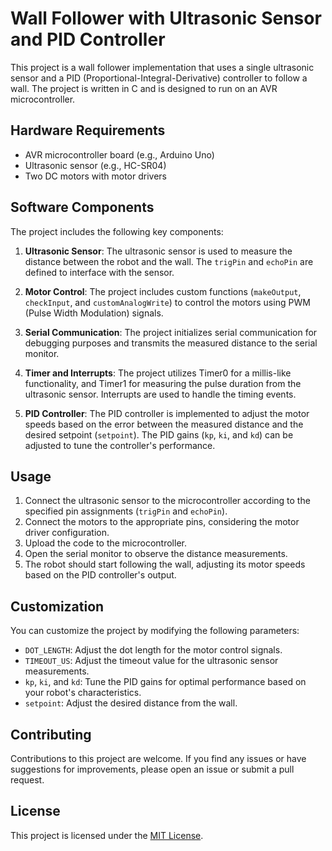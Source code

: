 # Wall Follower with Ultrasonic Sensor and PID Controller

This project is a wall follower implementation that uses a single ultrasonic sensor and a PID (Proportional-Integral-Derivative) controller to follow a wall. The project is written in C and is designed to run on an AVR microcontroller.

## Hardware Requirements

- AVR microcontroller board (e.g., Arduino Uno)
- Ultrasonic sensor (e.g., HC-SR04)
- Two DC motors with motor drivers

## Software Components

The project includes the following key components:

1. **Ultrasonic Sensor**: The ultrasonic sensor is used to measure the distance between the robot and the wall. The `trigPin` and `echoPin` are defined to interface with the sensor.

2. **Motor Control**: The project includes custom functions (`makeOutput`, `checkInput`, and `customAnalogWrite`) to control the motors using PWM (Pulse Width Modulation) signals.

3. **Serial Communication**: The project initializes serial communication for debugging purposes and transmits the measured distance to the serial monitor.

4. **Timer and Interrupts**: The project utilizes Timer0 for a millis-like functionality, and Timer1 for measuring the pulse duration from the ultrasonic sensor. Interrupts are used to handle the timing events.

5. **PID Controller**: The PID controller is implemented to adjust the motor speeds based on the error between the measured distance and the desired setpoint (`setpoint`). The PID gains (`kp`, `ki`, and `kd`) can be adjusted to tune the controller's performance.

## Usage

1. Connect the ultrasonic sensor to the microcontroller according to the specified pin assignments (`trigPin` and `echoPin`).
2. Connect the motors to the appropriate pins, considering the motor driver configuration.
3. Upload the code to the microcontroller.
4. Open the serial monitor to observe the distance measurements.
5. The robot should start following the wall, adjusting its motor speeds based on the PID controller's output.

## Customization

You can customize the project by modifying the following parameters:

- `DOT_LENGTH`: Adjust the dot length for the motor control signals.
- `TIMEOUT_US`: Adjust the timeout value for the ultrasonic sensor measurements.
- `kp`, `ki`, and `kd`: Tune the PID gains for optimal performance based on your robot's characteristics.
- `setpoint`: Adjust the desired distance from the wall.

## Contributing

Contributions to this project are welcome. If you find any issues or have suggestions for improvements, please open an issue or submit a pull request.

## License

This project is licensed under the [MIT License](LICENSE).
